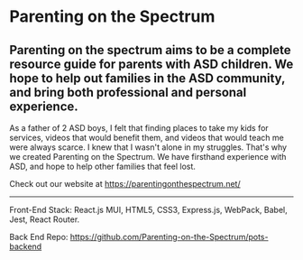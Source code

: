 # Parenting on the Spectrum

Parenting on the spectrum aims to be a complete resource guide for parents with ASD children.
We hope to help out families in the ASD community, and bring both professional and personal experience.
--------------------------------------------------------------------------------------------------------------------------------------------------------------------------------------

As a father of 2 ASD boys, I felt that finding places to take my kids for services, videos that would benefit them, and videos that would teach me were always scarce. I knew that I wasn't alone in my struggles. That's why we created Parenting on the Spectrum. We have firsthand experience with ASD, and hope to help other families that feel lost.

Check out our website at https://parentingonthespectrum.net/

--------------------------------------------------------------------------------------------------------------------------------------------------------------------------------------
Front-End Stack:
React.js MUI, HTML5, CSS3, Express.js, WebPack, Babel, Jest, React Router.


Back End Repo: https://github.com/Parenting-on-the-Spectrum/pots-backend
